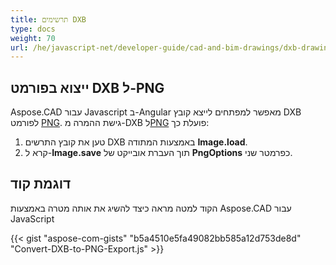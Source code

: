 ```yaml
---
title: תרשימים DXB
type: docs
weight: 70
url: /he/javascript-net/developer-guide/cad-and-bim-drawings/dxb-drawings/
---
```


## **ייצוא בפורמט DXB ל-PNG**

Aspose.CAD עבור Javascript ב-Angular מאפשר למפתחים לייצא קובץ DXB לפורמט [PNG](https://docs.fileformat.com/image/png/).
גישת ההמרה מ-DXB ל[PNG](https://docs.fileformat.com/image/png/) פועלת כך:

1. טען את קובץ התרשים DXB באמצעות המתודה **Image.load**.
1. קרא ל-**Image.save** תוך העברת אובייקט של **PngOptions** כפרמטר שני.

## דוגמת קוד

הקוד למטה מראה כיצד להשיג את אותה מטרה באמצעות Aspose.CAD עבור JavaScript

{{< gist "aspose-com-gists" "b5a4510e5fa49082bb585a12d753de8d" "Convert-DXB-to-PNG-Export.js" >}}
